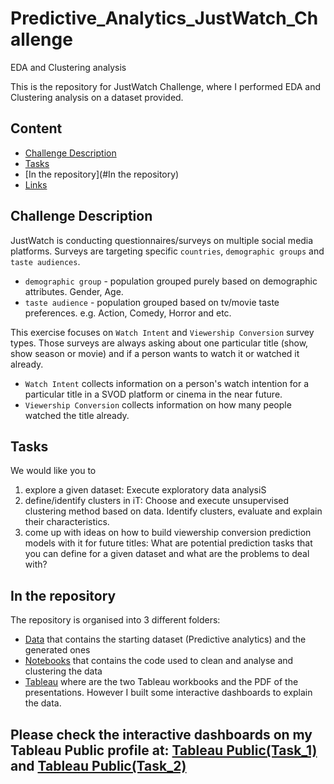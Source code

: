 # Predictive_Analytics_JustWatch_Challenge
EDA and Clustering analysis

This is the repository for JustWatch Challenge, where I performed EDA and Clustering analysis on a dataset provided.

## Content
- [Challenge Description](#Challenge-description)
- [Tasks](#Tasks)
- [In the repository](#In the repository)
- [Links](#links)

## Challenge Description
JustWatch is conducting questionnaires/surveys on multiple social media platforms. Surveys are targeting specific `countries`, `demographic groups` and `taste audiences`.

- `demographic group` - population grouped purely based on demographic attributes. Gender, Age.
- `taste audience`  - population grouped based on tv/movie taste preferences. e.g. Action, Comedy, Horror and etc.

This exercise focuses on `Watch Intent` and `Viewership Conversion` survey types. Those surveys are always asking about one particular title (show, show season or movie) and if a person wants to watch it or watched it already.

- `Watch Intent` collects information on a person's watch intention for a particular title in a SVOD platform or cinema in the near future.
- `Viewership Conversion` collects information on how many people watched the title already.

## Tasks

We would like you to 
1.	explore a given dataset: Execute exploratory data analysiS
2.	define/identify clusters in iT: Choose and execute unsupervised clustering method based on data. Identify clusters, evaluate and explain their characteristics.
3.	come up with ideas on how to build viewership conversion prediction models with it for future titles: What are potential prediction tasks that you can define for a given dataset and what are the problems to deal with?

## In the repository
The repository is organised into 3 different folders:
- [Data](https://github.com/clastanga/Predictive_Analytics_JustWatch_Challenge/tree/main/Data) that contains the starting dataset (Predictive analytics) and the generated ones
- [Notebooks](https://github.com/clastanga/Predictive_Analytics_JustWatch_Challenge/tree/main/Notebooks) that contains the code used to clean and analyse and clustering the data
- [Tableau](https://github.com/clastanga/Predictive_Analytics_JustWatch_Challenge/tree/main/Tableau%20and%20Presentation) where are the two Tableau workbooks and the PDF of the presentations. However I built some interactive dashboards to explain the data. 

## Please check the interactive dashboards on my Tableau Public profile at: [Tableau Public(Task_1)](https://public.tableau.com/profile/claudiastangarone#!/vizhome/PredictiveAnalyticsJustWatch_Part1/PredictiveAnalytics_Part1) and [Tableau Public(Task_2)](https://public.tableau.com/profile/claudiastangarone#!/vizhome/PredictiveAnalytics_JustWatch_Clustering/Clusteringinsights?publish=yes)



